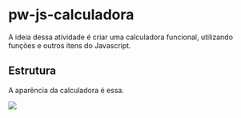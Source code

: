 # pw-js-calculadora
A ideia dessa atividade é criar uma calculadora funcional, utilizando funções e outros itens do Javascript.

## Estrutura

A aparência da calculadora é essa.

![](C:\Users\valen\Downloads\estrutura.png)
